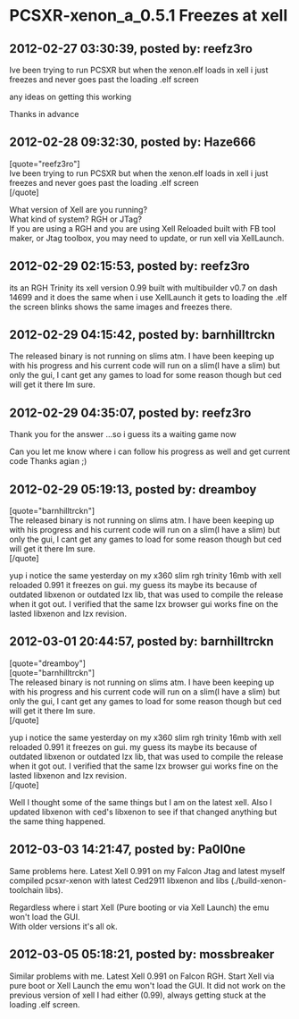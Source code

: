 # PCSXR-xenon_a_0.5.1 Freezes  at xell

## 2012-02-27 03:30:39, posted by: reefz3ro

Ive been trying to run PCSXR but when the xenon.elf loads in xell i just freezes and never goes past the loading .elf screen  
   
 any ideas on getting this working  
   
 Thanks in advance

## 2012-02-28 09:32:30, posted by: Haze666

[quote="reefz3ro"]  
 Ive been trying to run PCSXR but when the xenon.elf loads in xell i just freezes and never goes past the loading .elf screen  
 [/quote]  
   
 What version of Xell are you running?  
 What kind of system? RGH or JTag?  
 If you are using a RGH and you are using Xell Reloaded built with FB tool maker, or Jtag toolbox, you may need to update, or run xell via XellLaunch.

## 2012-02-29 02:15:53, posted by: reefz3ro

its an RGH Trinity its xell version 0.99 built with multibuilder v0.7 on dash 14699 and it does the same when i use XellLaunch it gets to loading the .elf the screen blinks shows the same images and freezes there.

## 2012-02-29 04:15:42, posted by: barnhilltrckn

The released binary is not running on slims atm. I have been keeping up with his progress and his current code will run on a slim(I have a slim) but only the gui, I cant get any games to load for some reason though but ced will get it there Im sure.

## 2012-02-29 04:35:07, posted by: reefz3ro

Thank you for the answer ...so i guess its a waiting game now   
   
 Can you let me know where i can follow his progress as well and get current code Thanks agian ;)

## 2012-02-29 05:19:13, posted by: dreamboy

[quote="barnhilltrckn"]  
 The released binary is not running on slims atm. I have been keeping up with his progress and his current code will run on a slim(I have a slim) but only the gui, I cant get any games to load for some reason though but ced will get it there Im sure.  
 [/quote]  
   
 yup i notice the same yesterday on my x360 slim rgh trinity 16mb with xell reloaded 0.991 it freezes on gui. my guess its maybe its because of outdated libxenon or outdated lzx lib, that was used to compile the release when it got out. I verified that the same lzx browser gui works fine on the lasted libxenon and lzx revision.

## 2012-03-01 20:44:57, posted by: barnhilltrckn

[quote="dreamboy"]  
 [quote="barnhilltrckn"]  
 The released binary is not running on slims atm. I have been keeping up with his progress and his current code will run on a slim(I have a slim) but only the gui, I cant get any games to load for some reason though but ced will get it there Im sure.  
 [/quote]  
   
 yup i notice the same yesterday on my x360 slim rgh trinity 16mb with xell reloaded 0.991 it freezes on gui. my guess its maybe its because of outdated libxenon or outdated lzx lib, that was used to compile the release when it got out. I verified that the same lzx browser gui works fine on the lasted libxenon and lzx revision.  
 [/quote]  
   
 Well I thought some of the same things but I am on the latest xell. Also I updated libxenon with ced's libxenon to see if that changed anything but the same thing happened.

## 2012-03-03 14:21:47, posted by: Pa0l0ne

Same problems here. Latest Xell 0.991 on my Falcon Jtag and latest myself compiled pcsxr-xenon with latest Ced2911 libxenon and libs (./build-xenon-toolchain libs).  
   
 Regardless where i start Xell (Pure booting or via Xell Launch) the emu won't load the GUI.  
 With older versions it's all ok.

## 2012-03-05 05:18:21, posted by: mossbreaker

Similar problems with me. Latest Xell 0.991 on Falcon RGH. Start Xell via pure boot or Xell Launch the emu won't load the GUI. It did not work on the previous version of xell I had either (0.99), always getting stuck at the loading .elf screen.